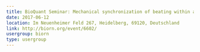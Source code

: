 ```yaml
---
title: BioQuant Seminar: Mechanical synchronization of beating within and between cardiomyocytes
date: 2017-06-12
location: Im Neuenheimer Feld 267, Heidelberg, 69120, Deutschland
link: http://biorn.org/event/6602/
usergroup: biorn
type: usergroup
---
```

